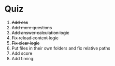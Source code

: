 Quiz
====

1. ~~Add css~~
2. ~~Add more questions~~
3. ~~Add answer calculation logic~~
4. ~~Fix reload content logic~~
5. ~~Fix clear logic~~
6. Put files in their own folders and fix relative paths
7. Add score
8. Add timing
